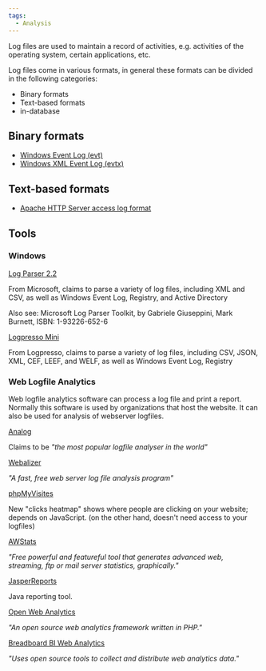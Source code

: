 ```yaml
---
tags:
  - Analysis
---
```

Log files are used to maintain a record of activities, e.g. activities
of the operating system, certain applications, etc.

Log files come in various formats, in general these formats can be
divided in the following categories:

- Binary formats
- Text-based formats
- in-database

## Binary formats

- [Windows Event Log (evt)](windows_event_log_(evt).md)
- [Windows XML Event Log (evtx)](windows_xml_event_log_(evtx).md)

## Text-based formats

- [Apache HTTP Server access log format](http://httpd.apache.org/docs/1.3/logs.html#accesslog)

## Tools

### Windows

[Log Parser 2.2](https://www.microsoft.com/en-us/download/details.aspx?id=24659)

From Microsoft, claims to parse a variety of log files, including XML
and CSV, as well as Windows Event Log, Registry, and Active Directory

Also see: Microsoft Log Parser Toolkit, by Gabriele Giuseppini, Mark
Burnett, ISBN: 1-93226-652-6

[Logpresso Mini](https://github.com/logpresso/community)

From Logpresso, claims to parse a variety of log files, including CSV,
JSON, XML, CEF, LEEF, and WELF, as well as Windows Event Log, Registry

### Web Logfile Analytics

Web logfile analytics software can process a log file and print a
report. Normally this software is used by organizations that host the
website. It can also be used for analysis of webserver logfiles.

[Analog](http://www.analog.cx/)

Claims to be *"the most popular logfile analyser in the world"*

[Webalizer](http://www.mrunix.net/webalizer/)

*"A fast, free web server log file analysis program"*

[phpMyVisites](http://www.phpmyvisites.us/)

New "clicks heatmap" shows where people are clicking on your website;
depends on JavaScript. (on the other hand, doesn't need access to your
logfiles)

[AWStats](https://awstats.sourceforge.io/)

*"Free powerful and featureful tool that generates advanced web,
streaming, ftp or mail server statistics, graphically."*

[JasperReports](https://community.jaspersoft.com/)

Java reporting tool.

[Open Web Analytics](http://wiki.openwebanalytics.com/index.php?title=Main_Page)

*"An open source web analytics framework written in PHP."*

[Breadboard BI Web Analytics](https://sourceforge.net/projects/web-analytics/)

*"Uses open source tools to collect and distribute web analytics data."*

